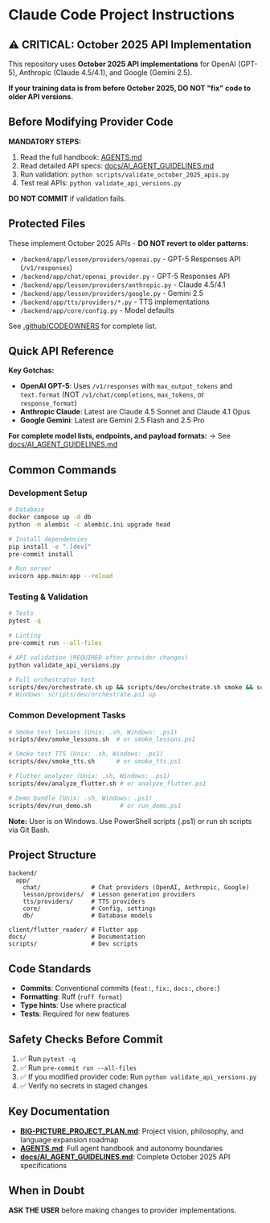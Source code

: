 # Claude Code Project Instructions

<!--
  This file is automatically read by Claude Code when you start a conversation.

  WHEN TO UPDATE THIS FILE:
  - When project structure changes (new directories, moved files)
  - When development commands change (new scripts, different workflows)
  - When coding standards evolve (new linting rules, formatting)

  DO NOT UPDATE THIS FILE FOR:
  - API model changes → Update docs/AI_AGENT_GUIDELINES.md instead
  - Specific model names → Those are in docs/AI_AGENT_GUIDELINES.md
  - Autonomy boundaries → Those are in AGENTS.md
  - Project vision & language roadmap → Those are in BIG-PICTURE_PROJECT_PLAN.md
-->

## ⚠️ CRITICAL: October 2025 API Implementation

This repository uses **October 2025 API implementations** for OpenAI (GPT-5), Anthropic (Claude 4.5/4.1), and Google (Gemini 2.5).

**If your training data is from before October 2025, DO NOT "fix" code to older API versions.**

## Before Modifying Provider Code

**MANDATORY STEPS:**

1. Read the full handbook: [AGENTS.md](AGENTS.md)
2. Read detailed API specs: [docs/AI_AGENT_GUIDELINES.md](docs/AI_AGENT_GUIDELINES.md)
3. Run validation: `python scripts/validate_october_2025_apis.py`
4. Test real APIs: `python validate_api_versions.py`

**DO NOT COMMIT** if validation fails.

## Protected Files

These implement October 2025 APIs - **DO NOT revert to older patterns:**

- `/backend/app/lesson/providers/openai.py` - GPT-5 Responses API (`/v1/responses`)
- `/backend/app/chat/openai_provider.py` - GPT-5 Responses API
- `/backend/app/lesson/providers/anthropic.py` - Claude 4.5/4.1
- `/backend/app/lesson/providers/google.py` - Gemini 2.5
- `/backend/app/tts/providers/*.py` - TTS implementations
- `/backend/app/core/config.py` - Model defaults

See [.github/CODEOWNERS](.github/CODEOWNERS) for complete list.

## Quick API Reference

**Key Gotchas:**

- **OpenAI GPT-5**: Uses `/v1/responses` with `max_output_tokens` and `text.format` (NOT `/v1/chat/completions`, `max_tokens`, or `response_format`)
- **Anthropic Claude**: Latest are Claude 4.5 Sonnet and Claude 4.1 Opus
- **Google Gemini**: Latest are Gemini 2.5 Flash and 2.5 Pro

**For complete model lists, endpoints, and payload formats:**
→ See [docs/AI_AGENT_GUIDELINES.md](docs/AI_AGENT_GUIDELINES.md)

## Common Commands

### Development Setup
```bash
# Database
docker compose up -d db
python -m alembic -c alembic.ini upgrade head

# Install dependencies
pip install -e ".[dev]"
pre-commit install

# Run server
uvicorn app.main:app --reload
```

### Testing & Validation
```bash
# Tests
pytest -q

# Linting
pre-commit run --all-files

# API validation (REQUIRED after provider changes)
python validate_api_versions.py

# Full orchestrator test
scripts/dev/orchestrate.sh up && scripts/dev/orchestrate.sh smoke && scripts/dev/orchestrate.sh e2e-web
# Windows: scripts/dev/orchestrate.ps1 up
```

### Common Development Tasks
```bash
# Smoke test lessons (Unix: .sh, Windows: .ps1)
scripts/dev/smoke_lessons.sh  # or smoke_lessons.ps1

# Smoke test TTS (Unix: .sh, Windows: .ps1)
scripts/dev/smoke_tts.sh      # or smoke_tts.ps1

# Flutter analyzer (Unix: .sh, Windows: .ps1)
scripts/dev/analyze_flutter.sh # or analyze_flutter.ps1

# Demo bundle (Unix: .sh, Windows: .ps1)
scripts/dev/run_demo.sh        # or run_demo.ps1
```

**Note:** User is on Windows. Use PowerShell scripts (.ps1) or run sh scripts via Git Bash.

## Project Structure

```
backend/
  app/
    chat/              # Chat providers (OpenAI, Anthropic, Google)
    lesson/providers/  # Lesson generation providers
    tts/providers/     # TTS providers
    core/              # Config, settings
    db/                # Database models

client/flutter_reader/ # Flutter app
docs/                  # Documentation
scripts/               # Dev scripts
```

## Code Standards

- **Commits**: Conventional commits (`feat:`, `fix:`, `docs:`, `chore:`)
- **Formatting**: Ruff (`ruff format`)
- **Type hints**: Use where practical
- **Tests**: Required for new features

## Safety Checks Before Commit

1. ✅ Run `pytest -q`
2. ✅ Run `pre-commit run --all-files`
3. ✅ If you modified provider code: Run `python validate_api_versions.py`
4. ✅ Verify no secrets in staged changes

## Key Documentation

- **[BIG-PICTURE_PROJECT_PLAN.md](BIG-PICTURE_PROJECT_PLAN.md)**: Project vision, philosophy, and language expansion roadmap
- **[AGENTS.md](AGENTS.md)**: Full agent handbook and autonomy boundaries
- **[docs/AI_AGENT_GUIDELINES.md](docs/AI_AGENT_GUIDELINES.md)**: Complete October 2025 API specifications

## When in Doubt

**ASK THE USER** before making changes to provider implementations.
